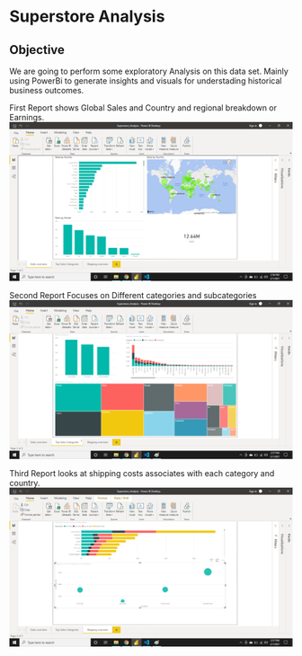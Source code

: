 # Superstore Analysis

## Objective

We are going to perform some exploratory Analysis on this data set. Mainly using PowerBi to generate insights and visuals for understading historical business outcomes.

First Report shows Global Sales and Country and regional breakdown or Earnings.
![Global_Sales_Overview](Global_Sales_Overview.png)



Second Report Focuses on Different categories and subcategories
![Top_Sales_Categories](Top_Sales_Categories.png)



Third Report looks at shipping costs associates with each category and country.
![Shipping_Overview](Shipping_Overview.png)